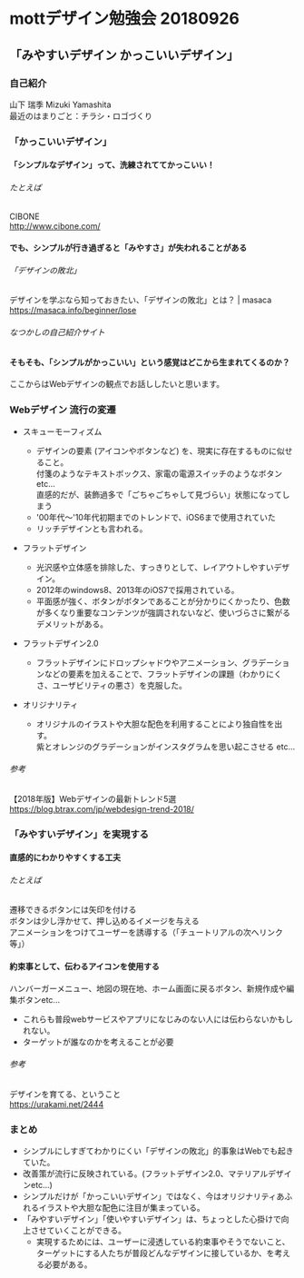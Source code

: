 # mottデザイン勉強会 20180926

## 「みやすいデザイン かっこいいデザイン」

### 自己紹介
山下 瑞季 Mizuki Yamashita  
最近のはまりごと：チラシ・ロゴづくり  

### 「かっこいいデザイン」
#### 「シンプルなデザイン」って、洗練されててかっこいい！
###### たとえば
CIBONE  
http://www.cibone.com/  

#### でも、シンプルが行き過ぎると「みやすさ」が失われることがある
###### 「デザインの敗北」　　
デザインを学ぶなら知っておきたい、「デザインの敗北」とは？ | masaca  
https://masaca.info/beginner/lose  

###### なつかしの自己紹介サイト  

#### そもそも、「シンプルがかっこいい」という感覚はどこから生まれてくるのか？　　
ここからはWebデザインの観点でお話ししたいと思います。　　

### Webデザイン 流行の変遷
- スキューモーフィズム
    - デザインの要素 (アイコンやボタンなど) を、現実に存在するものに似せること。  
付箋のようなテキストボックス、家電の電源スイッチのようなボタンetc…  
直感的だが、装飾過多で「ごちゃごちゃして見づらい」状態になってしまう  
    - '00年代～'10年代初期までのトレンドで、iOS6まで使用されていた
    - リッチデザインとも言われる。

- フラットデザイン
    - 光沢感や立体感を排除した、すっきりとして、レイアウトしやすいデザイン。
    - 2012年のwindows8、2013年のiOS7で採用されている。
    - 平面感が強く、ボタンがボタンであることが分かりにくかったり、色数が多くなり重要なコンテンツが強調されないなど、使いづらさに繋がるデメリットがある。

- フラットデザイン2.0
    - フラットデザインにドロップシャドウやアニメーション、グラデーションなどの要素を加えることで、フラットデザインの課題（わかりにくさ、ユーザビリティの悪さ）を克服した。

- オリジナリティ
    - オリジナルのイラストや大胆な配色を利用することにより独自性を出す。  
 紫とオレンジのグラデーションがインスタグラムを思い起こさせる etc…  

###### 参考

【2018年版】Webデザインの最新トレンド5選  
https://blog.btrax.com/jp/webdesign-trend-2018/  


### 「みやすいデザイン」を実現する
#### 直感的にわかりやすくする工夫
###### たとえば
遷移できるボタンには矢印を付ける  
ボタンは少し浮かせて、押し込めるイメージを与える  
アニメーションをつけてユーザーを誘導する（「チュートリアルの次へリンク等」）

#### 約束事として、伝わるアイコンを使用する
ハンバーガーメニュー、地図の現在地、ホーム画面に戻るボタン、新規作成や編集ボタンetc...
- これらも普段webサービスやアプリになじみのない人には伝わらないかもしれない。
- ターゲットが誰なのかを考えることが必要

###### 参考

デザインを育てる、ということ  
https://urakami.net/2444  

### まとめ
- シンプルにしすぎてわかりにくい「デザインの敗北」的事象はWebでも起きていた。  
- 改善策が流行に反映されている。(フラットデザイン2.0、マテリアルデザインetc...)
- シンプルだけが「かっこいいデザイン」ではなく、今はオリジナリティあふれるイラストや大胆な配色に注目が集まっている。
- 「みやすいデザイン」「使いやすいデザイン」は、ちょっとした心掛けで向上させていくことができる。  
    - 実現するためには、ユーザーに浸透している約束事やそうでないこと、ターゲットにする人たちが普段どんなデザインに接しているか、を考える必要がある。





